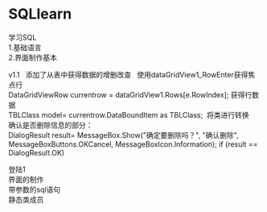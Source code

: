 # SQLlearn
学习SQL  
1.基础语言  
2.界面制作基本   

v1.1  
添加了从表中获得数据的增删改查  
使用dataGridView1_RowEnter获得焦点行  
 DataGridViewRow currentrow = dataGridView1.Rows[e.RowIndex]; 获得行数据  
 TBLClass model=  currentrow.DataBoundItem as TBLClass;  将类进行转换  
  确认是否删除信息的部分：  
                DialogResult result= MessageBox.Show("确定要删除吗？", "确认删除", MessageBoxButtons.OKCancel, MessageBoxIcon.Information);
           if (result == DialogResult.OK)  

  
登陆1    
界面的制作  
带参数的sql语句    
静态类成员    
